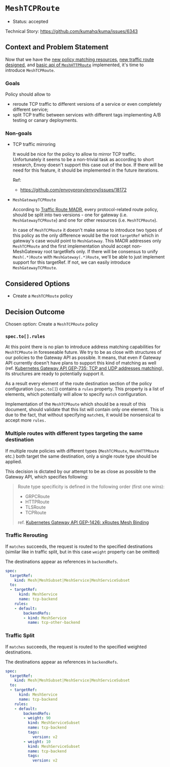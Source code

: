 # `MeshTCPRoute`

* Status: accepted

Technical Story: https://github.com/kumahq/kuma/issues/6343

## Context and Problem Statement

Now that we have the [new policy matching resources](./005-policy-matching.md),
[new traffic route designed](https://github.com/kumahq/kuma/issues/4743), and
[basic api of `MeshHTTPRoute`](https://github.com/kumahq/kuma/issues/5470)
implemented, it's time to introduce `MeshTCPRoute`.

### Goals

Policy should allow to
* reroute TCP traffic to different versions of a service or even completely
  different service;
* split TCP traffic between services with different tags implementing 
  A/B testing or canary deployments.

### Non-goals

* TCP traffic mirroring

  It would be nice for the policy to allow to mirror TCP traffic. Unfortunately
  it seems to be a non-trivial task as according to short research, Envoy
  doesn't support this case out of the box. If there will be need for
  this feature, it should be implemented in the future iterations.

  Ref:
  * https://github.com/envoyproxy/envoy/issues/18172

* `MeshGatewayTCPRoute`

  According to [Traffic Route MADR](./011-mesh-traffic-route.md), every 
  protocol-related route policy, should be split into two versions - one for
  gateway (i.e. `MeshGatewayTCPRoute`) and one for other resources (i.e.
  `MeshTCPRoute`).

  In case of `MeshTCPRoute` it doesn't make sense to introduce two types of
  this policy as the only difference would be the root `targetRef` which in
  gateway's case would point to `MeshGateway`. This MADR addresses only
  `MeshTCPRoute` and the first implementation should accept non-MeshGateway 
  root targetRefs only. If there will be consensus to unify `Mesh(.*)Route`
  with `MeshGateway(.*)Route`, we'll be able to just implement support for
  this targetRef. If not, we can easily introduce `MeshGatewayTCPRoute`.

## Considered Options

* Create a `MeshTCPRoute` policy

## Decision Outcome

Chosen option: Create a `MeshTCPRoute` policy

### `spec.to[].rules`

At this point there is no plan to introduce address matching capabilities for
`MeshTCPRoute` in foreseeable future. We try to be as close with structures of
our policies to the Gateway API as possible. It means, that even if Gateway API
currently doesn't have plans to support this kind of matching as well (ref.
[Kubernetes Gateway API GEP-735: TCP and UDP addresses matching](https://gateway-api.sigs.k8s.io/geps/gep-735/)),
its structures are ready to potentially support it.

As a result every element of the route destination section of the policy
configuration (`spec.to[]`) contains a `rules` property. This property is a list
of elements, which potentially will allow to specify `match` configuration.

Implementation of the `MeshTCPRoute` which should be a result of this document,
should validate that this list will contain only one element. This is due
to the fact, that without specifying `match`es, it would be nonsensical to
accept more `rules.`

### Multiple routes with different types targeting the same destination

If multiple route policies with different types (`MeshTCPRoute`, `MeshHTTPRoute`
etc.) both target the same destination, only a single route type should
be applied.

This decision is dictated by our attempt to be as close as possible to
the Gateway API, which specifies following:

> Route type specificity is defined in the following order (first one wins):
> 
> * GRPCRoute
> * HTTPRoute
> * TLSRoute
> * TCPRoute
>
> ref. [Kubernetes Gateway API GEP-1426: xRoutes Mesh Binding](https://gateway-api.sigs.k8s.io/geps/gep-1426/#route-types)

### Traffic Rerouting

If `matches` succeeds, the request is routed to the specified destinations
(similar like in traffic split, but in this case `weight` property can be
omitted)

The destinations appear as references in `backendRefs`.

```yaml
spec:
  targetRef:
    kind: Mesh|MeshSubset|MeshService|MeshServiceSubset
  to:
  - targetRef:
      kind: MeshService
      name: tcp-backend
    rules:
    - default:
        backendRefs:
        - kind: MeshService
          name: tcp-other-backend
```

### Traffic Split

If `matches` succeeds, the request is routed to the specified weighted
destinations.

The destinations appear as references in `backendRefs`.

```yaml
spec:
  targetRef:
    kind: Mesh|MeshSubset|MeshService|MeshServiceSubset
  to:
  - targetRef:
      kind: MeshService
      name: tcp-backend
    rules:
    - default:
        backendRefs:
        - weight: 90
          kind: MeshServiceSubset
          name: tcp-backend
          tags:
            version: v2
        - weight: 10
          kind: MeshServiceSubset
          name: tcp-backend
          tags:
            version: v2
```
